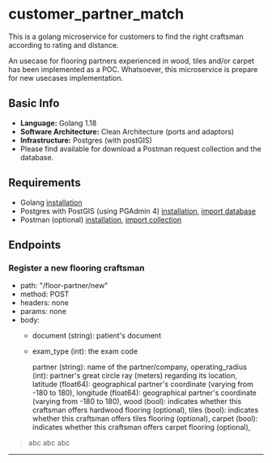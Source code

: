 # customer_partner_match
This is a golang microservice for customers to find the right craftsman according to rating and distance.

An usecase for flooring partners experienced in wood, tiles and/or carpet has been implemented as a POC. Whatsoever, this microservice is prepare for new usecases implementation.


## Basic Info
- **Language:** Golang 1.18
- **Software Architecture:** Clean Architecture (ports and adaptors)
- **Infrastructure:** Postgres (with postGIS)
- Please find available for download a Postman request collection and the database.

## Requirements
- Golang [installation](https://www.youtube.com/watch?v=0dnTNElroug)
- Postgres with PostGIS (using PGAdmin 4) [installation](https://www.youtube.com/watch?v=LhKj-_-CCfY), [import database](https://www.youtube.com/watch?v=C30q5i1e9KE)
- Postman (optional) [installation](https://www.youtube.com/watch?v=3eHJkcA8mTs), [import collection](https://www.youtube.com/watch?v=bzquMXmCLUQ)

## Endpoints
### Register a new flooring craftsman
- path: "/floor-partner/new"
- method: POST
- headers: none
- params: none
- body: 
  - document (string): patient's document
  - exam_type (int): the exam code

    partner (string): name of the partner/company,
    operating_radius (int): partner's great circle ray (meters) regarding its location,
    latitude (float64): geographical partner's coordinate (varying from -180 to 180),
    longitude (float64): geographical partner's coordinate (varying from -180 to 180),
    wood (bool): indicates whether this craftsman offers hardwood flooring (optional),
    tiles (bool): indicates whether this craftsman offers tiles flooring (optional),
    carpet (bool): indicates whether this craftsman offers carpet flooring (optional),


> abc abc abc
-----
